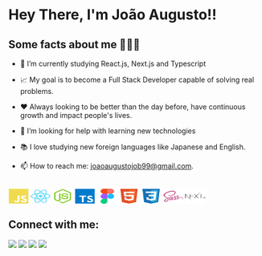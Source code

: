 # Hey There, I'm João Augusto!!

## Some facts about me 👨🏻‍💻

- 🌳 I’m currently studying React.js, Next.js and Typescript

- 📈 My goal is to become a Full Stack Developer capable of solving real problems. 

- ❤️ Always looking to be better than the day before, have continuous growth and impact people's lives.

- 🤔 I’m looking for help with learning new technologies 

- 📚 I love studying new foreign languages like Japanese and English.

-  📫 How to reach me: joaoaugustojob99@gmail.com.
  
<div style="display: inline_block"><br>
  <img align="center" alt="javascriot" height="30" width="40" src="https://raw.githubusercontent.com/devicons/devicon/master/icons/javascript/javascript-plain.svg">
  <img align="center" alt="react.js" height="30" width="40" src="https://raw.githubusercontent.com/devicons/devicon/master/icons/react/react-original.svg">
  <img align="center" alt="node" height="30" width="40" src="https://raw.githubusercontent.com/devicons/devicon/master/icons/nodejs/nodejs-original.svg">
  <img align="center" alt="typescript" height="30" width="40" src="https://raw.githubusercontent.com/devicons/devicon/master/icons/typescript/typescript-plain.svg">
  <img align="center" alt="figma" height="30" width="40" src="https://raw.githubusercontent.com/devicons/devicon/master/icons/figma/figma-original.svg">
  <img align="center" alt="html" height="30" width="40" src="https://raw.githubusercontent.com/devicons/devicon/master/icons/html5/html5-original.svg">
  <img align="center" alt="css" height="30" width="40" src="https://raw.githubusercontent.com/devicons/devicon/master/icons/css3/css3-original.svg">
  <img align="center" alt="sass" height="30" width="40" src="https://raw.githubusercontent.com/devicons/devicon/master/icons/sass/sass-original.svg">
   <img align="center" alt="next.js" height="30" width="40" src="https://raw.githubusercontent.com/devicons/devicon/master/icons/nextjs/nextjs-original-wordmark.svg">
</div>
  
   ## Connect with me:

 <div> 
  <a href="https://www.instagram.com/joao_augusto_001/" target="_blank"><img src="https://img.shields.io/badge/-Instagram-%23E4405F?style=for-the-badge&logo=instagram&logoColor=white" target="_blank"></a>
   <a href="https://www.linkedin.com/in/jo%C3%A3o-augusto-383b3b21a/" target="_blank"><img src="https://img.shields.io/badge/-LinkedIn-%230077B5?style=for-the-badge&logo=linkedin&logoColor=white" target="_blank"></a>
  <a href = "mailto:joaoaugustojob99@gmail.com"><img src="https://img.shields.io/badge/-Gmail-%23333?style=for-the-badge&logo=gmail&logoColor=white" target="_blank"></a>
 <a href="https://api.whatsapp.com/send?1=pt_BR&phone=5585998015610"><img src="https://img.shields.io/badge/WhatsApp-25D366?style=for-the-badge&logo=whatsapp&logoColor=white" target="_blank"></a>
   <p align="left">
</p>
</div>
